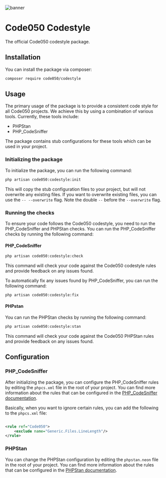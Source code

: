 ![banner](https://banners.beyondco.de/Codestyle.png?theme=dark&packageManager=composer+require&packageName=code050%2Fcodestyle&pattern=connections&style=style_1&description=The+official+Code050+codestyle+package&md=1&showWatermark=0&fontSize=100px&images=https%3A%2F%2Fwww.php.net%2Fimages%2Flogos%2Fnew-php-logo.svg)

# Code050 Codestyle

The official Code050 codestyle package.

## Installation

You can install the package via composer:

```bash
composer require code050/codestyle
```

## Usage

The primary usage of the package is to provide a consistent code style for all Code050 projects.
We achieve this by using a combination of various tools. Currently, these tools include:

- PHPStan
- PHP_CodeSniffer

The package contains stub configurations for these tools which can be used in your project.

### Initializing the package

To initialize the package, you can run the following command:

```bash
php artisan code050:codestyle:init
```

This will copy the stub configuration files to your project, but will not overwrite any existing files.
If you want to overwrite existing files, you can use the `-- --overwrite` flag. Note the double `--` before
the `--overwrite` flag.

### Running the checks

To ensure your code follows the Code050 codestyle, you need to run the PHP_CodeSniffer and PHPStan checks. You can run
the PHP_CodeSniffer checks by running the following command:

#### PHP_CodeSniffer

```bash
php artisan code050:codestyle:check
```

This command will check your code against the Code050 codestyle rules and provide feedback on any issues found.

To automatically fix any issues found by PHP_CodeSniffer, you can run the following command:

```bash
php artisan code050:codestyle:fix
```

#### PHPstan

You can run the PHPStan checks by running the following command:

```bash
php artisan code050:codestyle:stan
```

This command will check your code against the Code050 PHPStan rules and provide feedback on any issues found.

## Configuration

### PHP_CodeSniffer

After initializing the package, you can configure the PHP_CodeSniffer rules by editing the `phpcs.xml` file in the root
of your project. You can find more information about the rules that can be configured in
the [PHP_CodeSniffer documentation](https://github.com/squizlabs/PHP_CodeSniffer/wiki).

Basically, when you want to ignore certain rules, you can add the following to the `phpcs.xml` file:

```xml

<rule ref="Code050">
    <exclude name="Generic.Files.LineLength"/>
</rule> 
```

### PHPStan

You can change the PHPStan configuration by editing the `phpstan.neon` file in the root of your project. You can find
more information about the rules that can be configured in
the [PHPStan documentation](https://phpstan.org/user-guide/getting-started).




